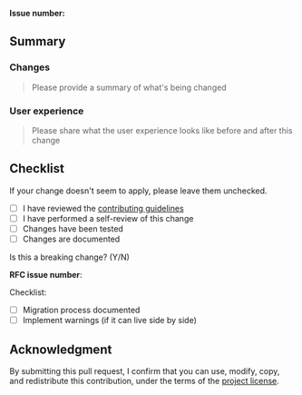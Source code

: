 <!-- markdownlint-disable MD041 MD043 -->
**Issue number:**

## Summary

### Changes

> Please provide a summary of what's being changed

### User experience

> Please share what the user experience looks like before and after this change

## Checklist

If your change doesn't seem to apply, please leave them unchecked.

* [ ] I have reviewed the [contributing guidelines](https://github.com/awslabs/mcp/blob/main/CONTRIBUTING.md)
* [ ] I have performed a self-review of this change
* [ ] Changes have been tested
* [ ] Changes are documented

Is this a breaking change? (Y/N)

**RFC issue number**:

Checklist:

* [ ] Migration process documented
* [ ] Implement warnings (if it can live side by side)

## Acknowledgment

By submitting this pull request, I confirm that you can use, modify, copy, and redistribute this contribution, under the terms of the [project license](https://github.com/awslabs/mcp/blob/main/LICENSE).
